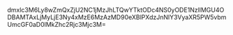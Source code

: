 dmxlc3M6Ly8wZmQxZjU2NC1jMzJhLTQwYTktODc4NS0yODE1NzllMGU4ODBAMTAxLjMyLjE3Ny4xMzE6MzAzMD90eXBlPXdzJnNlY3VyaXR5PW5vbmUmcGF0aD0lMkZhc2Rjc3Mjc3M=
